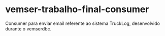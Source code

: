 # vemser-trabalho-final-consumer
Consumer para enviar email referente ao sistema TruckLog, desenvolvido durante o vemserdbc.
